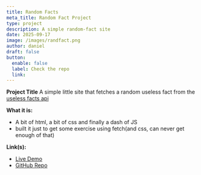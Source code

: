 ```yaml
---
title: Random Facts
meta_title: Random Fact Project
type: project
description: A simple random-fact site
date: 2025-09-17
image: /images/randfact.png
author: daniel
draft: false
button:
  enable: false
  label: Check the repo
  link:
---
```


**Project Title**
A simple little site that fetches a random useless fact from the [useless facts api](https://uselessfacts.jsph.pl)

**What it is:**

- A bit of html, a bit of css and finally a dash of JS
- built it just to get some exercise using fetch(and css, can never get enough of that)

**Link(s):**

- [Live Demo](https://danhoernchen.github.io/random-facts/)
- [GitHub Repo](https://github.com/danhoernchen/random-facts)
